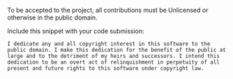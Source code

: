 To be accepted to the project, all contributions must be Unlicensed or otherwise in the public domain.

Include this snippet with your code submission:
```
I dedicate any and all copyright interest in this software to the
public domain. I make this dedication for the benefit of the public at
large and to the detriment of my heirs and successors. I intend this
dedication to be an overt act of relinquishment in perpetuity of all
present and future rights to this software under copyright law.
```
